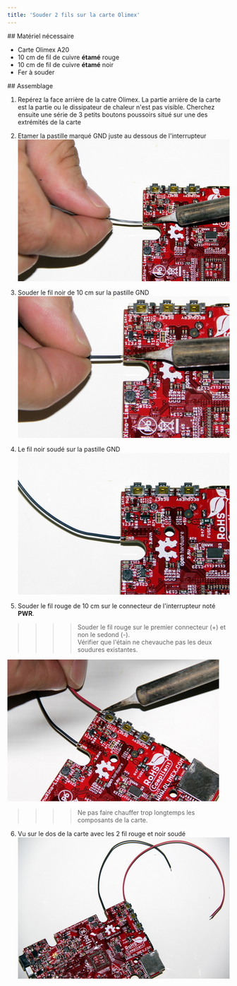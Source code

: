 ```yaml
---
title: 'Souder 2 fils sur la carte Olimex'
---
```


## Matériel nécessaire 
* Carte Olimex A20
* 10 cm de fil de cuivre **étamé** rouge
* 10 cm de fil de cuivre **étamé** noir
* Fer à souder

## Assemblage 
1. Repérez la face arrière de la catre Olimex. La partie arrière de la carte est la partie ou le dissipateur de chaleur n'est pas visible. Cherchez ensuite une série de 3 petits boutons poussoirs situé sur une des extrémités de la carte 

2. Etamer la pastille marqué GND juste au dessous de l'interrupteur
![](_MG_5258.JPG)
3. Souder le fil noir de 10 cm sur la pastille GND  
![](_MG_5259.JPG)  
4. Le fil noir soudé sur la pastille GND  
![](_MG_5260.JPG)  
5. Souder le fil rouge de 10 cm sur le connecteur de l'interrupteur noté **PWR**.   
>>>>Souder le fil rouge sur le premier connecteur (+) et non le sedond (-).  
Vérifier que l'étain ne chevauche pas les deux soudures existantes.

![](_MG_5261.JPG)  

>>>> Ne pas faire chauffer trop longtemps les composants de la carte.

6. Vu sur le dos de la carte avec les 2 fil rouge et noir soudé  
![](_MG_5262.JPG)